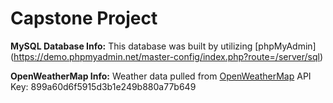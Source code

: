 # Capstone Project

**MySQL Database Info:** 
This database was built by utilizing [phpMyAdmin] (https://demo.phpmyadmin.net/master-config/index.php?route=/server/sql) 


**OpenWeatherMap Info:**
Weather data pulled from [OpenWeatherMap](https://openweathermap.org/api)
API Key: 899a60d6f5915d3b1e249b880a77b649
